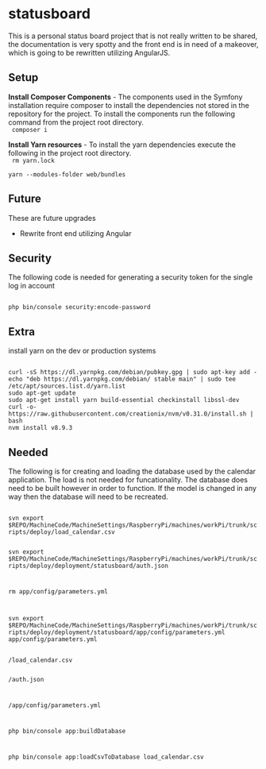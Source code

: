 # statusboard
This is a personal status board project that is not really written to be shared, the documentation is very spotty and the front end is in need of a makeover, which is going to be rewritten utilizing AngularJS.

Setup
-----

**Install Composer Components** - The components used in the Symfony installation require composer to install the dependencies not stored in the repository for the project.  To install the components run the following command from the project root directory.  
<code>
composer i
</code>

**Install Yarn resources** - To install the yarn dependencies execute the following in the project root directory.  
<code>
rm yarn.lock  
yarn --modules-folder web/bundles
</code>


Future
------
These are future upgrades
* Rewrite front end utilizing Angular

Security
--------
The following code is needed for generating a security token for the single log in account

<code>
php bin/console security:encode-password
</code>



Extra
-----
install yarn on the dev or production systems

<code>
curl -sS https://dl.yarnpkg.com/debian/pubkey.gpg | sudo apt-key add -
echo "deb https://dl.yarnpkg.com/debian/ stable main" | sudo tee /etc/apt/sources.list.d/yarn.list
sudo apt-get update
sudo apt-get install yarn build-essential checkinstall libssl-dev
curl -o- https://raw.githubusercontent.com/creationix/nvm/v0.31.0/install.sh | bash
nvm install v8.9.3
</code>


Needed
------
The following is for creating and loading the database used by the calendar application.  The load is not needed for funcationality.  The database does need to be built however in order to function.  If the model is changed in any way then the database will need to be recreated.

<code>
svn export $REPO/MachineCode/MachineSettings/RaspberryPi/machines/workPi/trunk/scripts/deploy/load_calendar.csv 

svn export $REPO/MachineCode/MachineSettings/RaspberryPi/machines/workPi/trunk/scripts/deploy/deployment/statusboard/auth.json

rm app/config/parameters.yml

svn export $REPO/MachineCode/MachineSettings/RaspberryPi/machines/workPi/trunk/scripts/deploy/deployment/statusboard/app/config/parameters.yml app/config/parameters.yml
</code>

<code>
/load_calendar.csv

/auth.json

/app/config/parameters.yml

php bin/console app:buildDatabase

php bin/console app:loadCsvToDatabase load_calendar.csv
<code>

